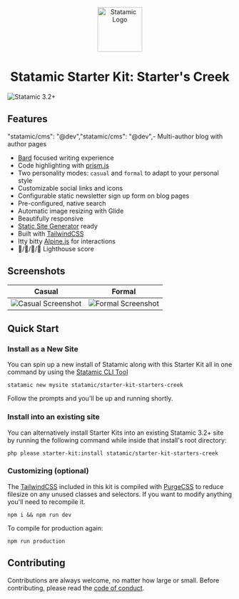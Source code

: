 <!-- statamic:hide -->
<p align="center"><img src="https://statamic.com/assets/branding/Statamic-Logo-Rad.png" width="100" alt="Statamic Logo" /></p>
<h1 align="center">
  Statamic Starter Kit: Starter's Creek
</h1>

![Statamic 3.2+](https://img.shields.io/badge/Statamic-3.0+-FF269E?style=for-the-badge&link=https://statamic.com)
<!-- /statamic:hide -->

## Features
"statamic/cms": "@dev","statamic/cms": "@dev",- Multi-author blog with author pages
- [Bard](https://statamic.dev/fieldtypes/bard) focused writing experience
- Code highlighting with [prism.js](https://prismjs.com/)
- Two personality modes: `casual` and `formal` to adapt to your personal style
- Customizable social links and icons
- Configurable static newsletter sign up form on blog pages
- Pre-configured, native search
- Automatic image resizing with Glide
- Beautifully responsive
- [Static Site Generator](https://github.com/statamic/ssg) ready
- Built with [TailwindCSS](https://tailwindcss.com)
- Itty bitty [Alpine.js](https://github.com/alpinejs/alpine) for interactions
- :100:/:100:/:100:/:100: Lighthouse score

<!-- statamic:hide -->
## Screenshots

| Casual  | Formal  |
|---|---|
| ![Casual Screenshot](https://github.com/statamic/starter-kit-starters-creek/raw/master/screenshot-casual.jpg)  |  ![Formal Screenshot](https://github.com/statamic/starter-kit-starters-creek/raw/master/screenshot-formal.jpg) |
<!-- /statamic:hide -->

## Quick Start

### Install as a New Site
You can spin up a new install of Statamic along with this Starter Kit all in one command by using the [Statamic CLI Tool](https://github.com/statamic/cli)

```
statamic new mysite statamic/starter-kit-starters-creek
```

Follow the prompts and you'll be up and running shortly.

### Install into an existing site
You can alternatively install Starter Kits into an existing Statamic 3.2+ site by running the following command while inside that install's root directory:

```
php please starter-kit:install statamic/starter-kit-starters-creek
```


### Customizing (optional)

The [TailwindCSS](https://tailwindcss.com/) included in this kit is compiled with [PurgeCSS](https://purgecss.com/) to reduce filesize on any unused classes and selectors. If you want to modify anything you'll need to recompile it.

```
npm i && npm run dev
```

To compile for production again:

```
npm run production
```

## Contributing

Contributions are always welcome, no matter how large or small. Before contributing, please read the [code of conduct](https://github.com/statamic/cms/wiki/Code-of-Conduct).
